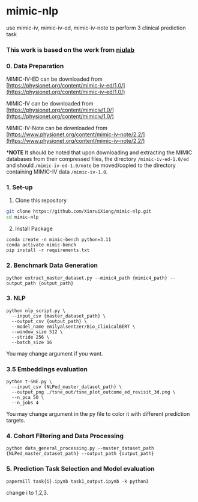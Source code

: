 # mimic-nlp
use mimic-iv, mimic-iv-ed, mimic-iv-note to perform 3 clinical prediction task


### This work is based on the work from [niulab](https://github.com/nliulab/mimic4ed-benchmark)


### 0. Data Preparation

MIMIC-IV-ED can be downloaded from [https://physionet.org/content/mimic-iv-ed/1.0/](https://physionet.org/content/mimic-iv-ed/1.0/) 

MIMIC-IV can be downloaded from [https://physionet.org/content/mimiciv/1.0/](https://physionet.org/content/mimiciv/1.0/)

MIMIC-IV-Note can be downloaded from [https://www.physionet.org/content/mimic-iv-note/2.2/](https://www.physionet.org/content/mimic-iv-note/2.2/)

***NOTE** It should be noted that upon downloading and extracting the MIMIC databases from their compressed files, the directory `/mimic-iv-ed-1.0/ed` and should `/mimic-iv-ed-1.0/note` be moved/copied to the directory containing MIMIC-IV data `/mimic-iv-1.0`.

### 1. Set-up
1. Clone this repository
```bash
git clone https://github.com/XinruiXiong/mimic-nlp.git
cd mimic-nlp
```
2. Install Package
```Shell
conda create -n mimic-bench python=3.11
conda activate mimic-bench
pip install -r requirements.txt
```

### 2. Benchmark Data Generation
~~~
python extract_master_dataset.py --mimic4_path {mimic4_path} --output_path {output_path}
~~~

### 3. NLP
~~~
python nlp_script.py \
  --input_csv {master_dataset_path} \
  --output_csv {output_path} \
  --model_name emilyalsentzer/Bio_ClinicalBERT \
  --window_size 512 \
  --stride 256 \
  --batch_size 16
~~~

You may change argument if you want.

### 3.5 Embeddings evaluation
~~~
python t-SNE.py \
  --input_csv {NLPed_master_dataset_path} \
  --output_png ./tsne_out/tsne_plot_outcome_ed_revisit_3d.png \
  --n_pca 50 \
  --n_jobs 4
~~~
You may change argument in the py file to color it with different prediction targets.

### 4. Cohort Filtering and Data Processing
~~~
python data_general_processing.py --master_dataset_path {NLPed_master_dataset_path} --output_path {output_path}
~~~

### 5. Prediction Task Selection and Model evaluation

~~~
papermill task{i}.ipynb task1_output.ipynb -k python3
~~~

change i to 1,2,3.




